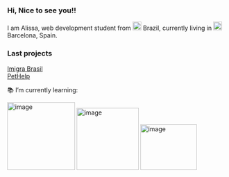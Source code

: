 ### Hi, Nice to see you!!

I am Alissa, web development student from <img width="20" alt="image" src="https://github.com/alissacn/alissacn/assets/93337008/0239fb68-fcc3-4593-9e2d-44f9a19b8be8"> Brazil, currently living in <img width="20" alt="image" src="https://github.com/alissacn/alissacn/assets/93337008/3eed12c7-18c3-487b-b377-a265a763ca2a">  Barcelona, Spain.



### Last projects
[Imigra Brasil](https://github.com/ICEI-PUC-Minas-PMV-ADS/pmv-ads-2023-1-e1-proj-web-t1-projeto-imigrante) <br>
[PetHelp](https://github.com/pethelp-website/final-project-pethelp)
 
 📚 I’m currently learning:

 <img width="156" alt="image" src="https://github.com/alissacn/alissacn/assets/93337008/903d506d-857b-4279-926f-95f86bd6323f">
 <img width="143" alt="image" src="https://github.com/alissacn/alissacn/assets/93337008/291740e4-4547-4e7f-8ec5-c6aab4f860ec">
 <img width="130" height="105" alt="image" src="https://github.com/alissacn/alissacn/assets/93337008/799319e5-1063-4ddf-9fd1-d1d858100de3">




 


